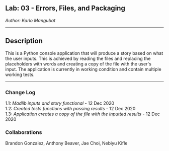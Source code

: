 ## Lab: 03 - Errors, Files, and Packaging
*Author: Karlo Mangubat*

----
## Description
This is a Python console application that will produce a story based on what the user inputs. This is achieved by reading the files and replacing the placeholders with words and creating a copy of the file with the user's input. The application is currently in working condition and contain multiple working tests.

---

### Change Log
1.1: *Madlib inputs and story functional* - 12 Dec 2020  
1.2: *Created tests functions with passing results* - 12 Dec 2020  
1.3: *Application creates a copy of the file with the inputted results* - 12 Dec 2020  

### Collaborations
Brandon Gonzalez, Anthony Beaver, Jae Choi, Nebiyu Kifle